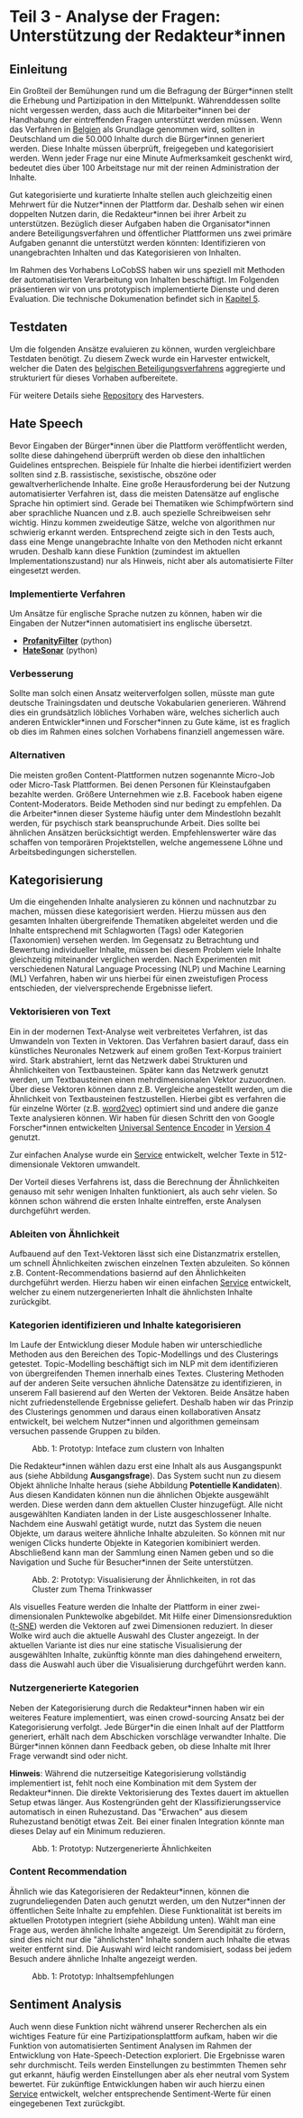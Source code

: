 # Teil 3 - Analyse der Fragen: Unterstützung der Redakteur\*innen

## Einleitung

Ein Großteil der Bemühungen rund um die Befragung der Bürger\*innen stellt die Erhebung und Partizipation in den Mittelpunkt. Währenddessen sollte nicht vergessen werden, dass auch die Mitarbeiter\*innen bei der Handhabung der eintreffenden Fragen unterstützt werden müssen. Wenn das Verfahren in [Belgien](https://www.vraagvoordewetenschap.be/) als Grundlage genommen wird, sollten in Deutschland um die 50.000 Inhalte durch die Bürger\*innen generiert werden. Diese Inhalte müssen überprüft, freigegeben und kategorisiert werden. Wenn jeder Frage nur eine Minute Aufmerksamkeit geschenkt wird, bedeutet dies über 100 Arbeitstage nur mit der reinen Administration der Inhalte.

Gut kategorisierte und kuratierte Inhalte stellen auch gleichzeitig einen Mehrwert für die Nutzer\*innen der Plattform dar. Deshalb sehen wir einen doppelten Nutzen darin, die Redakteur\*innen bei ihrer Arbeit zu unterstützen. Bezüglich dieser Aufgaben haben die Organisator\*innen andere Beteiligungsverfahren und öffentlicher Plattformen uns zwei primäre Aufgaben genannt die unterstützt werden könnten: Identifizieren von unangebrachten Inhalten und das Kategorisieren von Inhalten. 

Im Rahmen des Vorhabens LoCobSS haben wir uns speziell mit Methoden der automatisierten Verarbeitung von Inhalten beschäftigt. Im Folgenden präsentieren wir von uns prototypisch implementierte Dienste und deren Evaluation. Die technische Dokumenation befindet sich in [Kapitel 5](chapter05.md).

## Testdaten

Um die folgenden Ansätze evaluieren zu können, wurden vergleichbare Testdaten benötigt. Zu diesem Zweck wurde ein Harvester entwickelt, welcher die Daten des [belgischen Beteiligungsverfahrens](https://www.vraagvoordewetenschap.be/) aggregierte und strukturiert für dieses Vorhaben aufbereitete.

Für weitere Details siehe [Repository](https://github.com/sebastian-meier/locobss-vraagvoordewetenschap-harvester) des Harvesters.

## Hate Speech

Bevor Eingaben der Bürger\*innen über die Plattform veröffentlicht werden, sollte diese dahingehend überprüft werden ob diese den inhaltlichen Guidelines entsprechen. Beispiele für Inhalte die hierbei identifiziert werden sollten sind z.B. rassistische, sexistische, obszöne oder gewaltverherlichende Inhalte. Eine große Herausforderung bei der Nutzung automatisierter Verfahren ist, dass die meisten Datensätze auf englische Sprache hin optimiert sind. Gerade bei Thematiken wie Schimpfwörtern sind aber sprachliche Nuancen und z.B. auch spezielle Schreibweisen sehr wichtig. Hinzu kommen zweideutige Sätze, welche von algorithmen nur schwierig erkannt werden. Entsprechend zeigte sich in den Tests auch, dass eine Menge unangebrachte Inhalte von den Methoden nicht erkannt wruden. Deshalb kann diese Funktion (zumindest im aktuellen Implementationszustand) nur als Hinweis, nicht aber als automatisierte Filter eingesetzt werden.

### Implementierte Verfahren

Um Ansätze für englische Sprache nutzen zu können, haben wir die Eingaben der Nutzer\*innen automatisiert ins englische übersetzt.

- [**ProfanityFilter**](https://areebbeigh.github.io/profanityfilter/) (python)
- [**HateSonar**](https://github.com/Hironsan/HateSonar) (python)

### Verbesserung

Sollte man solch einen Ansatz weiterverfolgen sollen, müsste man gute deutsche Trainingsdaten und deutsche Vokabularien generieren. Während dies ein grundsätzlich löbliches Vorhaben wäre, welches sicherlich auch anderen Entwickler\*innen und Forscher\*innen zu Gute käme, ist es fraglich ob dies im Rahmen eines solchen Vorhabens finanziell angemessen wäre.

### Alternativen

Die meisten großen Content-Plattformen nutzen sogenannte Micro-Job oder Micro-Task Plattformen. Bei denen Personen für Kleinstaufgaben bezahlte werden. Größere Unternehmen wie z.B. Facebook haben eigene Content-Moderators. Beide Methoden sind nur bedingt zu empfehlen. Da die Arbeiter\*innen dieser Systeme häufig unter dem Mindestlohn bezahlt werden, für psychisch stark beanspruchunde Arbeit. Dies sollte bei ähnlichen Ansätzen berücksichtigt werden. Empfehlenswerter wäre das schaffen von temporären Projektstellen, welche angemessene Löhne und Arbeitsbedingungen sicherstellen.

## Kategorisierung

Um die eingehenden Inhalte analysieren zu können und nachnutzbar zu machen, müssen diese kategorisiert werden. Hierzu müssen aus den gesamten Inhalten übergreifende Thematiken abgeleitet werden und die Inhalte entsprechend mit Schlagworten (Tags) oder Kategorien (Taxonomien) versehen werden. Im Gegensatz zu Betrachtung und Bewertung individueller Inhalte, müssen bei diesem Problem viele Inhalte gleichzeitig miteinander verglichen werden. Nach Experimenten mit verschiedenen Natural Language Processing (NLP) und Machine Learning (ML) Verfahren, haben wir uns hierbei für einen zweistufigen Process entschieden, der vielversprechende Ergebnisse liefert.

### Vektorisieren von Text

Ein in der modernen Text-Analyse weit verbreitetes Verfahren, ist das Umwandeln von Texten in Vektoren. Das Verfahren basiert darauf, dass ein künstliches Neuronales Netzwerk auf einem großen Text-Korpus trainiert wird. Stark abstrahiert, lernt das Netzwerk dabei Strukturen und Ähnlichkeiten von Textbausteinen. Später kann das Netzwerk genutzt werden, um Textbausteinen einen mehrdimensionalen Vektor zuzuordnen. Über diese Vektoren können dann z.B. Vergleiche angestellt werden, um die Ähnlichkeit von Textbausteinen festzustellen. Hierbei gibt es verfahren die für einzelne Wörter (z.B. [word2vec](https://en.wikipedia.org/wiki/Word2vec)) optimiert sind und andere die ganze Texte analysieren können. Wir haben für diesen Schritt den von Google Forscher\*innen entwickelten [Universal Sentence Encoder](https://arxiv.org/abs/1803.11175) in [Version 4](https://tfhub.dev/google/universal-sentence-encoder/4) genutzt.

Zur einfachen Analyse wurde ein [Service](https://github.com/sebastian-meier/LoCobSS-text-similarity-dataflow) entwickelt, welcher Texte in 512-dimensionale Vektoren umwandelt.

Der Vorteil dieses Verfahrens ist, dass die Berechnung der Ähnlichkeiten genauso mit sehr wenigen Inhalten funktioniert, als auch sehr vielen. So können schon während die ersten Inhalte eintreffen, erste Analysen durchgeführt werden.

### Ableiten von Ähnlichkeit

Aufbauend auf den Text-Vektoren lässt sich eine Distanzmatrix erstellen, um schnell Ähnlichkeiten zwischen einzelnen Texten abzuleiten. So können z.B. Content-Recommendations basiernd auf den Ähnlichkeiten durchgeführt werden. Hierzu haben wir einen einfachen [Service](https://github.com/sebastian-meier/LoCobSS-text-similarity) entwickelt, welcher zu einem nutzergenerierten Inhalt die ähnlichsten Inhalte zurückgibt.

### Kategorien identifizieren und Inhalte kategorisieren

Im Laufe der Entwicklung dieser Module haben wir unterschiedliche Methoden aus den Bereichen des Topic-Modellings und des Clusterings getestet. Topic-Modelling beschäftigt sich im NLP mit dem identifizieren von übergreifenden Themen innerhalb eines Textes. Clustering Methoden auf der anderen Seite versuchen ähnliche Datensätze zu identifizieren, in unserem Fall basierend auf den Werten der Vektoren. Beide Ansätze haben nicht zufriedenstellende Ergebnisse geliefert. Deshalb haben wir das Prinzip des Clusterings genommen und daraus einen kollaborativen Ansatz entwickelt, bei welchem Nutzer\*innen und algorithmen gemeinsam versuchen passende Gruppen zu bilden.

<figure>
<img src="../assets/images/Cluster.png" alt="" />
<figcaption>Abb. 1: Prototyp: Inteface zum clustern von Inhalten</figcaption>
</figure>

Die Redakteur\*innen wählen dazu erst eine Inhalt als aus Ausgangspunkt aus (siehe Abbildung **Ausgangsfrage**). Das System sucht nun zu diesem Objekt ähnliche Inhalte heraus (siehe Abbildung **Potentielle Kandidaten**). Aus diesen Kandidaten können nun die ähnlichen Objekte ausgewählt werden. Diese werden dann dem aktuellen Cluster hinzugefügt. Alle nicht ausgewählten Kandiaten landen in der Liste ausgeschlossener Inhalte. Nachdem eine Auswahl getätigt wurde, nutzt das System die neuen Objekte, um daraus weitere ähnliche Inhalte abzuleiten. So können mit nur wenigen Clicks hunderte Objekte in Kategorien komibiniert werden. Abschließend kann man der Sammlung einen Namen geben und so die Navigation und Suche für Besucher\*innen der Seite unterstützen.

<figure>
<img src="../assets/images/Cluster-vis.png" alt="" />
<figcaption>Abb. 2: Prototyp: Visualisierung der Ähnlichkeiten, in rot das Cluster zum Thema Trinkwasser</figcaption>
</figure>

Als visuelles Feature werden die Inhalte der Plattform in einer zwei-dimensionalen Punktewolke abgebildet. Mit Hilfe einer Dimensionsreduktion ([t-SNE](https://en.wikipedia.org/wiki/T-distributed_stochastic_neighbor_embedding)) werden die Vektoren auf zwei Dimensionen reduziert. In dieser Wolke wird auch die aktuelle Auswahl des Cluster angezeigt. In der aktuellen Variante ist dies nur eine statische Visualisierung der ausgewählten Inhalte, zukünftig könnte man dies dahingehend erweitern, dass die Auswahl auch über die Visualisierung durchgeführt werden kann.

### Nutzergenerierte Kategorien

Neben der Kategorisierung durch die Redakteur\*innen haben wir ein weiteres Feature implementiert, was einen crowd-sourcing Ansatz bei der Kategorisierung verfolgt. Jede Bürger\*in die einen Inhalt auf der Plattform generiert, erhält nach dem Abschicken vorschläge verwandter Inhalte. Die Bürger\*innen können dann Feedback geben, ob diese Inhalte mit Ihrer Frage verwandt sind oder nicht.

**Hinweis**: Während die nutzerseitige Kategorisierung vollständig implementiert ist, fehlt noch eine Kombination mit dem System der Redakteur\*innen. Die direkte Vektorisierung des Textes dauert im aktuellen Setup etwas länger. Aus Kostengründen geht der Klassifizierungsservice automatisch in einen Ruhezustand. Das "Erwachen" aus diesem Ruhezustand benötigt etwas Zeit. Bei einer finalen Integration könnte man dieses Delay auf ein Minimum reduzieren.

<figure>
<img src="../assets/images/crowd-sourcing.png" alt="" />
<figcaption>Abb. 1: Prototyp: Nutzergenerierte Ähnlichkeiten</figcaption>
</figure>

### Content Recommendation

Ähnlich wie das Kategorisieren der Redakteur\*innen, können die zugrundeliegenden Daten auch genutzt werden, um den Nutzer\*innen der öffentlichen Seite Inhalte zu empfehlen. Diese Funktionalität ist bereits im aktuellen Prototypen integriert (siehe Abbildung unten). Wählt man eine Frage aus, werden ähnliche Inhalte angezeigt. Um Serendipität zu fördern, sind dies nicht nur die "ähnlichsten" Inhalte sondern auch Inhalte die etwas weiter entfernt sind. Die Auswahl wird leicht randomisiert, sodass bei jedem Besuch andere ähnliche Inhalte angezeigt werden.

<figure>
<img src="../assets/images/recommendation.png" alt="" />
<figcaption>Abb. 1: Prototyp: Inhaltsempfehlungen</figcaption>
</figure>

## Sentiment Analysis

Auch wenn diese Funktion nicht während unserer Recherchen als ein wichtiges Feature für eine Partizipationsplattform aufkam, haben wir die Funktion von automatisierten Sentiment Analysen im Rahmen der Entwicklung von Hate-Speech-Detection exploriert. Die Ergebnisse waren sehr durchmischt. Teils werden Einstellungen zu bestimmten Themen sehr gut erkannt, häufig werden Einstellungen aber als eher neutral vom System bewertet. Für zukünftige Entwicklungen haben wir auch hierzu einen [Service](https://github.com/sebastian-meier/loCobSS-text-sentiment) entwickelt, welcher entsprechende Sentiment-Werte für einen eingegebenen Text zurückgibt.
